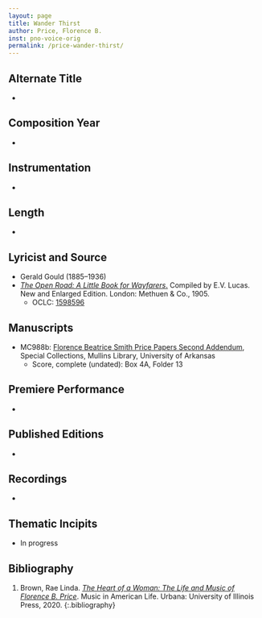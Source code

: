 ```yaml
---
layout: page
title: Wander Thirst
author: Price, Florence B.
inst: pno-voice-orig
permalink: /price-wander-thirst/
---
```


## Alternate Title
- 

## Composition Year
- 

## Instrumentation
- 

## Length
- 

## Lyricist and Source
- Gerald Gould (1885&ndash;1936)
- [*The Open Road: A Little Book for Wayfarers*.](https://books.google.com/books?id=ZrUvAQAAMAAJ) Compiled by E.V. Lucas. New and Enlarged Edition. London: Methuen & Co., 1905. 
    * OCLC: <a href="https://search.worldcat.org/title/1598596" target="_blank">1598596</a>

## Manuscripts
- MC988b: <a href="https://uark.as.atlas-sys.com/repositories/2/resources/696/" target="_blank">Florence Beatrice Smith Price Papers Second Addendum</a>, Special Collections, Mullins Library, University of Arkansas
    * Score, complete (undated): Box 4A, Folder 13

## Premiere Performance
- 

## Published Editions
- 

## Recordings
- 

## Thematic Incipits
- In progress

## Bibliography
1. Brown, Rae Linda. <a href="https://www.worldcat.org/title/1122800180" target="_blank">*The Heart of a Woman: The Life and Music of Florence B. Price*</a>. Music in American Life. Urbana: University of Illinois Press, 2020.
{:.bibliography}